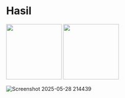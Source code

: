 # Hasil
<img src="https://github.com/user-attachments/assets/4458a590-6856-4960-8959-f408e8c20bc0" width="150">
<img src="https://github.com/user-attachments/assets/218feb2f-97de-4e04-83a7-a134a7c1954a" width="150">

![Screenshot 2025-05-28 214439](https://github.com/user-attachments/assets/52cd10c3-ac4b-47e0-b1e4-6c12487183b3)

